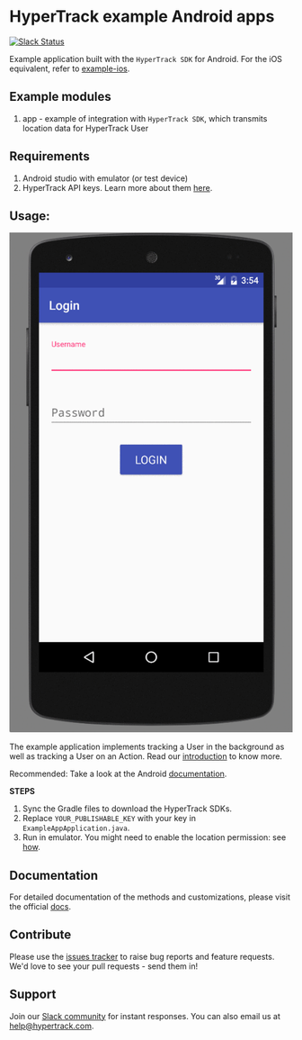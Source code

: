 # HyperTrack example Android apps
[![Slack Status](http://slack.hypertrack.com/badge.svg)](http://slack.hypertrack.com)

Example application built with the `HyperTrack SDK` for Android. For the iOS equivalent, refer to [example-ios](https://github.com/hypertrack/example-ios).

## Example modules
1. app - example of integration with `HyperTrack SDK`, which transmits location data for HyperTrack User

## Requirements
1. Android studio with emulator (or test device)
2. HyperTrack API keys. Learn more about them [here](https://docs.hypertrack.com/v3/gettingstarted/authentication.html).

## Usage:
![Driver example](readme-imgs/driver.gif)

The example application implements tracking a User in the background as well as tracking a User on an Action. Read our [introduction](https://docs.hypertrack.com/) to know more.

Recommended: Take a look at the Android [documentation](https://docs.hypertrack.com/v3/sdks/android/installing.html).

**STEPS**

1. Sync the Gradle files to download the HyperTrack SDKs.
2. Replace `YOUR_PUBLISHABLE_KEY` with your key in `ExampleAppApplication.java`.
3. Run in emulator. You might need to enable the location permission: see [how](readme-imgs/location.gif).

## Documentation
For detailed documentation of the methods and customizations, please visit the official [docs](https://docs.hypertrack.com/).

## Contribute
Please use the [issues tracker](https://github.com/hypertrack/example-android/issues) to raise bug reports and feature requests. We'd love to see your pull requests - send them in!

## Support
Join our [Slack community](http://slack.hypertrack.com) for instant responses. You can also email us at help@hypertrack.com.
